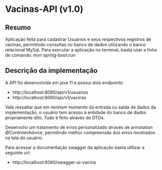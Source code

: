 # Vacinas-API (v1.0)

## Resumo

Aplicação feita para cadastrar Usuários e seus respectivos registros de vacinas, permitindo consultas no banco de dados utilizando o banco relacional MySql.
Para executar a aplicação no terminal, basta usar a linha de comando: mvn spring-boot:run

## Descrição da implementação

A API foi desenvolvida em java 11 e possui dois endpoints:
 - http://localhost:8080/api/v1/usuarios
 - http://localhost:8080/api/v1/vacinas

Vale ressaltar que em nenhum momento da entrada ou saída de dados da implementação, o usuário tem acesso à entidade do banco de dados propriamente dito. Tudo é feito através de DTOs.

Desenvolvi um tratamento de erros personalizado através de annotation @ControlerAdvice, permitindo melhor compreensão dos erros mostrados na tela do usuário.

Para acessar a documentação swagger da aplicação basta utilizar a seguinte url:

 - http://localhost:8080/swagger-ui-vacina
